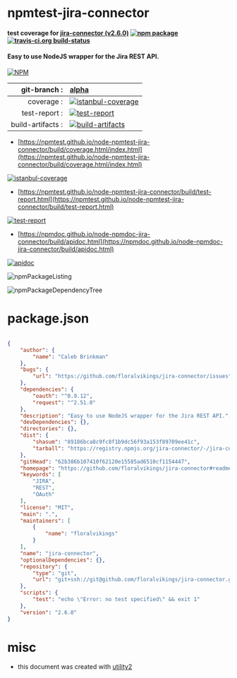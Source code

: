 # npmtest-jira-connector

#### test coverage for  [jira-connector (v2.6.0)](https://github.com/floralvikings/jira-connector#readme)  [![npm package](https://img.shields.io/npm/v/npmtest-jira-connector.svg?style=flat-square)](https://www.npmjs.org/package/npmtest-jira-connector) [![travis-ci.org build-status](https://api.travis-ci.org/npmtest/node-npmtest-jira-connector.svg)](https://travis-ci.org/npmtest/node-npmtest-jira-connector)

#### Easy to use NodeJS wrapper for the Jira REST API.

[![NPM](https://nodei.co/npm/jira-connector.png?downloads=true&downloadRank=true&stars=true)](https://www.npmjs.com/package/jira-connector)

| git-branch : | [alpha](https://github.com/npmtest/node-npmtest-jira-connector/tree/alpha)|
|--:|:--|
| coverage : | [![istanbul-coverage](https://npmtest.github.io/node-npmtest-jira-connector/build/coverage.badge.svg)](https://npmtest.github.io/node-npmtest-jira-connector/build/coverage.html/index.html)|
| test-report : | [![test-report](https://npmtest.github.io/node-npmtest-jira-connector/build/test-report.badge.svg)](https://npmtest.github.io/node-npmtest-jira-connector/build/test-report.html)|
| build-artifacts : | [![build-artifacts](https://npmtest.github.io/node-npmtest-jira-connector/glyphicons_144_folder_open.png)](https://github.com/npmtest/node-npmtest-jira-connector/tree/gh-pages/build)|

- [https://npmtest.github.io/node-npmtest-jira-connector/build/coverage.html/index.html](https://npmtest.github.io/node-npmtest-jira-connector/build/coverage.html/index.html)

[![istanbul-coverage](https://npmtest.github.io/node-npmtest-jira-connector/build/screenCapture.buildCi.browser.%252Ftmp%252Fbuild%252Fcoverage.lib.html.png)](https://npmtest.github.io/node-npmtest-jira-connector/build/coverage.html/index.html)

- [https://npmtest.github.io/node-npmtest-jira-connector/build/test-report.html](https://npmtest.github.io/node-npmtest-jira-connector/build/test-report.html)

[![test-report](https://npmtest.github.io/node-npmtest-jira-connector/build/screenCapture.buildCi.browser.%252Ftmp%252Fbuild%252Ftest-report.html.png)](https://npmtest.github.io/node-npmtest-jira-connector/build/test-report.html)

- [https://npmdoc.github.io/node-npmdoc-jira-connector/build/apidoc.html](https://npmdoc.github.io/node-npmdoc-jira-connector/build/apidoc.html)

[![apidoc](https://npmdoc.github.io/node-npmdoc-jira-connector/build/screenCapture.buildCi.browser.%252Ftmp%252Fbuild%252Fapidoc.html.png)](https://npmdoc.github.io/node-npmdoc-jira-connector/build/apidoc.html)

![npmPackageListing](https://npmtest.github.io/node-npmtest-jira-connector/build/screenCapture.npmPackageListing.svg)

![npmPackageDependencyTree](https://npmtest.github.io/node-npmtest-jira-connector/build/screenCapture.npmPackageDependencyTree.svg)



# package.json

```json

{
    "author": {
        "name": "Caleb Brinkman"
    },
    "bugs": {
        "url": "https://github.com/floralvikings/jira-connector/issues"
    },
    "dependencies": {
        "oauth": "^0.9.12",
        "request": "^2.51.0"
    },
    "description": "Easy to use NodeJS wrapper for the Jira REST API.",
    "devDependencies": {},
    "directories": {},
    "dist": {
        "shasum": "89186bca8c9fc8f1b9dc56f93a153f89709ee41c",
        "tarball": "https://registry.npmjs.org/jira-connector/-/jira-connector-2.6.0.tgz"
    },
    "gitHead": "62b386b107410f62120e15585ad6510cf1154447",
    "homepage": "https://github.com/floralvikings/jira-connector#readme",
    "keywords": [
        "JIRA",
        "REST",
        "OAuth"
    ],
    "license": "MIT",
    "main": ".",
    "maintainers": [
        {
            "name": "floralvikings"
        }
    ],
    "name": "jira-connector",
    "optionalDependencies": {},
    "repository": {
        "type": "git",
        "url": "git+ssh://git@github.com/floralvikings/jira-connector.git"
    },
    "scripts": {
        "test": "echo \"Error: no test specified\" && exit 1"
    },
    "version": "2.6.0"
}
```



# misc
- this document was created with [utility2](https://github.com/kaizhu256/node-utility2)
